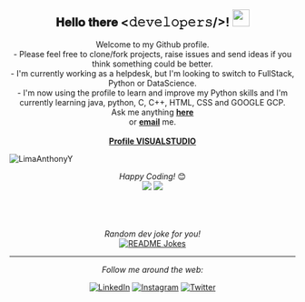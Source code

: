 <div align="center">
 <h2>𝐇𝐞𝐥𝐥𝐨 𝐭𝐡𝐞𝐫𝐞 <𝚍𝚎𝚟𝚎𝚕𝚘𝚙𝚎𝚛𝚜/>! <img src="https://media.tenor.com/SNL9_xhZl9oAAAAi/waving-hand-joypixels.gif" width="30"></h2>
</div>

<div align="center">

Welcome to my Github profile. <br>- Please feel free to clone/fork projects, raise issues and send ideas if you think something could be better.<br>- I'm currently working as a helpdesk, but I'm looking to switch to FullStack, Python or DataScience.<br>- I'm now using the profile to learn and improve my Python skills and I'm currently learning java, python, C, C++, HTML, CSS and GOOGLE GCP.<br>
Ask me anything <a href="https://github.com/LimaAnthonyY/LimaAnthonyY/issues/new"><b>here</b></a><br>
or <a href="mailto:ahy.lm09x2@gmail.com"><b>email</b></a> me. <br> <br> <a href="https://vscode.dev/profile/github/17ffc3bbec5be45d72d250f0bf6eb074"><b>Profile VISUALSTUDIO</b></a>

<p align="left"> <img src="https://komarev.com/ghpvc/?username=LimaAnthonyY&color=brightgreen" alt="LimaAnthonyY" /> </p><i>Happy Coding!</i> 😊 <br>

</div>

<div align="center">
 <div display: flex; flex-direction: column;> 
  <img widht="50%" src="https://github-readme-stats.vercel.app/api?username=LimaAnthonyY&show_icons=true&theme=tokyonight&count_private=true">
  <img widht="100%" src="https://github-readme-stats.vercel.app/api/top-langs/?username=LimaAnthonyY&theme=tokyonight&layout=compact&hide_langs_below=1">
 </div>
<br>

<br><br>
<i>Random dev joke for you!</i><br>
<a href="https://readme-jokes.vercel.app"><img align="center" src="https://readme-jokes.vercel.app/api?theme=tokyonight" alt="README Jokes"></a>

-----------------------------------------------------------------------------------------------------------------------------------------------------

<i>Follow me around the web:</i><br>

<a href="https://www.linkedin.com/in/anthony-lima-campelo/" target="_blank"><img src="https://img.shields.io/badge/LinkedIn-%230077B5.svg?&style=flat-square&logo=linkedin&logoColor=white" alt="LinkedIn"></a>
<a href="https://www.instagram.com/LimaAnthonyY/" target="_blank"><img src="https://img.shields.io/badge/Instagram-%23E4405F.svg?&style=flat-square&logo=instagram&logoColor=white" alt="Instagram"></a>
<a href="https://twitter.com/lm09x2" target="_blank"><img src="https://img.shields.io/badge/Twitter-%231DA1F2.svg?&style=flat-square&logo=twitter&logoColor=white" alt="Twitter"></a>
<!---<a href="https://open.spotify.com/user/" target="_blank"><img src="https://img.shields.io/badge/Spotify-%231ED760.svg?&style=flat-square&logo=spotify&logoColor=white" alt="Spotify"></a>
<a href="https://dev.to/" target="_blank"><img src="https://img.shields.io/badge/DEV-%230A0A0A.svg?&style=flat-square&logo=DEV.to&logoColor=white" alt="DEV.to"></a> --->
</div>


